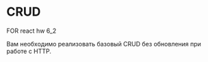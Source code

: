 CRUD
===
FOR react hw 6_2

Вам необходимо реализовать базовый CRUD без обновления при работе с HTTP.


